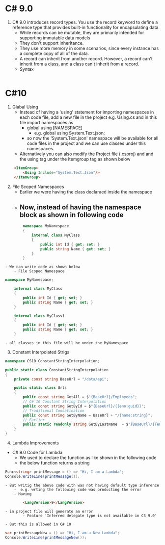 # C# 9.0
1. C# 9.0 introduces record types. You use the record keyword to define a reference type that provides built-in functionality for encapsulating data. 
	- While records can be mutable, they are primarily intended for supporting immutable data models
	- They don't support inheritance.
	- They use more memory in some scenarios, since every instance has a complete copy of all of the data. 
	- A record can inherit from another record. However, a record can't inherit from a class, and a class can't inherit from a record.
	- Syntax
```csharp

```

# C#10
1. Glabal Using
	- Instead of having a 'using' statement for importing namespaces in each code file, add a new file in the project e.g. Using.cs and in this file import namespaces as
		- global using [NAMESPACE]
			- e.g. global using System.Text.json;
		- so now the 'System.Text.json' namespace will be available for all code files in the project and we can use classes under this namespaces.
	- Alternatively you can also modify the Project file (.csproj) and and the using tag under the Itemgroup tag as shown below
```html
	<ItemGroup>
		<Using Include="System.Text.Json"/>
	</ItemGroup>	
```
2. File Scoped Namespaces
	- Earlier we were having the class declaraed inside the namespace
	- Now, instead of having the namespace block as shown in following code
		- 
```csharp
		namespace MyNamespace
		{
			internal class MyClass
			{
				public int Id { get; set; }
				public string Name { get; set; }
			}
		}
```
	- We can write code as shown below
		- File Scoped Namespace
```csharp
namespace MyNamespace;

    internal class MyClass
    {
        public int Id { get; set; }
        public string Name { get; set; }
    }

    internal class MyClass1
    {
        public int Id { get; set; }
        public string Name { get; set; }
    }

```
	- all classes in this file will be under the MyNamespace

3. Constant Interpolated Strigs
```csharp
namespace CS10_ConstantStringInterpolation;

public static class ConstaniStringInterpolation
{
    private const string BaseUrl = "/data/api";

    public static class Urls
    {
        public const string GetAll = $"{BaseUrl}/Employees";
        // C# 10 Constant String Interpolation
        public const string GetById = $"{BaseUrl}/{{eno:guid}}";
        // Traditional Concatination
        public const string GetByName = BaseUrl + "/{name:string}";
        // Earlier
        public static readonly string GetByLastName  = $"{BaseUrl}/{{eno:guid}}";
    }
}


```

4. Lambda Improvements

- C# 9.0 Code for Lambda
	- We used to declare the function as like shown in the following code
	- the below function returns a string
```csharp
Func<string> printMessage = () => "Hi, I am a Lambda";
Console.WriteLine(printMessage());
```


	- But writig the above code with was not having default type inference 
		-  e.g. wrting the following code was producting the error
		- Having 
```html		
		<LangVersion>9</LangVersion> 
```
		
	- in project file will generate an error
			- Feature 'Inferred delegate type is not available in C3 9.0'

	- But this is allowed in C# 10

```csharp
var printMessageNew = () => "Hi, I am a New Lambda";
Console.WriteLine(printMessageNew());
```